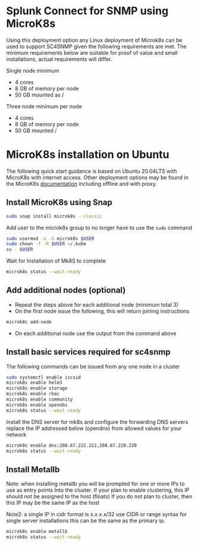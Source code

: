 # Splunk Connect for SNMP using MicroK8s

Using this deployment option any Linux deployment of Microk8s can be used to support SC4SNMP given the following requirements are met. The minimum requirements below are suitable for proof of value and small installations, actual requirements will differ.

Single node minimum
* 4 cores
* 8 GB of memory per node
* 50 GB mounted as /

Three node minimum per node
* 4 cores
* 8 GB of memory per node
* 50 GB mounted /

# MicroK8s installation on Ubuntu

The following quick start guidance is based on Ubuntu 20.04LTS with MicroK8s with internet access. Other deployment options
may be found in the MicroK8s [documentation](https://microk8s.io/docs) including offline and with proxy. 

## Install MicroK8s using Snap

```bash
sudo snap install microk8s --classic
```

Add user to the microk8s group to no longer have to use the `sudo` command
```bash
sudo usermod -a -G microk8s $USER
sudo chown -f -R $USER ~/.kube
su - $USER
```

Wait for Installation of Mk8S to complete
```bash
microk8s status --wait-ready
```

## Add additional nodes (optional)

* Repeat the steps above for each additional node (minimum total 3)
* On the first node issue the following, this will return joining instructions

```bash
microk8s add-node
```

* On each additional node use the output from the command above

## Install basic services required for sc4snmp

The following commands can be issued from any one node in a cluster

```bash
sudo systemctl enable iscsid
microk8s enable helm3
microk8s enable storage
microk8s enable rbac
microk8s enable community
microk8s enable openebs
microk8s status --wait-ready
```

Install the DNS server for mk8s and configure the forwarding DNS servers replace the IP addressed below (opendns) from
allowed values for your network

```bash
microk8s enable dns:208.67.222.222,208.67.220.220
microk8s status --wait-ready
```

## Install Metallb

Note: when installing metallb you will be prompted for one or more IPs to use as entry points
Into the cluster. If your plan to enable clustering, this IP should not be assigned to the host (floats)
If you do not plan to cluster, then this IP may be the same IP as the host

Note2: a single IP in cidr format is x.x.x.x/32 use CIDR or range syntax for single server installations this can be
the same as the primary ip.

```bash
microk8s enable metallb
microk8s status --wait-ready
```

